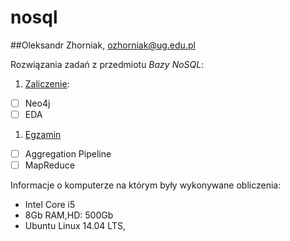 # nosql
##Oleksandr Zhorniak, ozhorniak@ug.edu.pl

Rozwiązania zadań z przedmiotu *Bazy NoSQL*:

1. [Zaliczenie](zaliczenie.md):
 - [ ] Neo4j
 - [ ] EDA
1. [Egzamin](egzamin.md)
 - [ ] Aggregation Pipeline
 - [ ] MapReduce

Informacje o komputerze na którym były wykonywane obliczenia:

* Intel Core i5
* 8Gb RAM,HD: 500Gb
* Ubuntu Linux 14.04 LTS,
